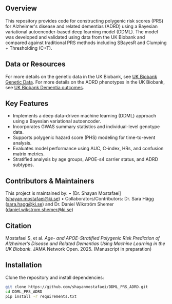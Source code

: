 ## Overview
This repository provides code for constructing polygenic risk scores (PRS) for Alzheimer's disease and related dementias (ADRD) using a Bayesian variational autoencoder-based deep learning model (DDML). The model was developed and validated using data from the UK Biobank and compared against traditional PRS methods including SBayesR and Clumping + Thresholding (C+T). 

## Data or Resources
For more details on the genetic data in the UK Biobank, see [UK Biobank Genetic Data](https://biobank.ndph.ox.ac.uk/ukb/label.cgi?id=263).
For more details on the ADRD phenotypes in the UK Biobank, see [UK Biobank Dementia outcomes](https://biobank.ndph.ox.ac.uk/showcase/label.cgi?id=47).

## Key Features
- Implements a deep data-driven machine learning (DDML) approach using a Bayesian variational autoencoder.
- Incorporates GWAS summary statistics and individual-level genotype data.
- Supports polygenic hazard score (PHS) modeling for time-to-event analysis.
- Evaluates model performance using AUC, C-index, HRs, and confusion matrix metrics.
- Stratified analysis by age groups, APOE-ε4 carrier status, and ADRD subtypes. 
  
## Contributors & Maintainers
This project is maintained by:
•	[Dr. Shayan Mostafaei] (shayan.mostafaei@ki.se) 
•	Collaborators/Contributors: Dr. Sara Hägg (sara.hagg@ki.se) and Dr. Daniel Wikström Shemer (daniel.wikstrom.shemer@ki.se)

## Citation
Mostafaei S, et al. *Age- and APOE-Stratified Polygenic Risk Prediction of Alzheimer’s Disease and Related Dementias Using Machine Learning in the UK Biobank*. JAMA Network Open. 2025. (Manuscript in preparation)

## Installation
Clone the repository and install dependencies:
```bash
git clone https://github.com/shayanmostafaei/DDML_PRS_ADRD.git
cd DDML_PRS_ADRD
pip install -r requirements.txt

